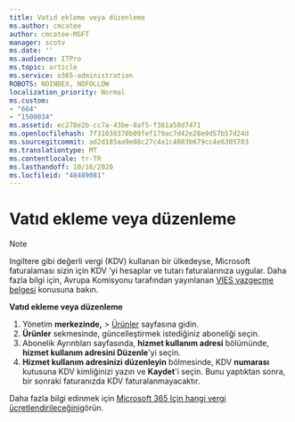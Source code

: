 ```yaml
---
title: Vatıd ekleme veya düzenleme
ms.author: cmcatee
author: cmcatee-MSFT
manager: scotv
ms.date: ''
ms.audience: ITPro
ms.topic: article
ms.service: o365-administration
ROBOTS: NOINDEX, NOFOLLOW
localization_priority: Normal
ms.custom:
- "664"
- "1500034"
ms.assetid: ec278e2b-cc7a-43be-8af5-f381a50d7471
ms.openlocfilehash: 7f31038370b09fef179ac7d42e28e9d57b57d24d
ms.sourcegitcommit: ad2d185aa9e08c27c4a1c4803b679cc4e6305703
ms.translationtype: MT
ms.contentlocale: tr-TR
ms.lasthandoff: 10/16/2020
ms.locfileid: "48489081"
---
```

# <a name="how-to-add-or-edit-a-vatid"></a>Vatıd ekleme veya düzenleme

> [!NOTE]
> Ingiltere gibi değerli vergi (KDV) kullanan bir ülkedeyse, Microsoft faturalaması sizin için KDV 'yi hesaplar ve tutarı faturalarınıza uygular. Daha fazla bilgi için, Avrupa Komisyonu tarafından yayınlanan [VIES vazgeçme belgesi](https://go.microsoft.com/fwlink/p/?LinkID=841741) konusuna bakın.

**Vatıd ekleme veya düzenleme**

1. Yönetim **merkezinde,** \> [Ürünler](https://go.microsoft.com/fwlink/p/?linkid=842054) sayfasına gidin.
2. **Ürünler** sekmesinde, güncelleştirmek istediğiniz aboneliği seçin.
3. Abonelik Ayrıntıları sayfasında, **hizmet kullanım adresi** bölümünde, **hizmet kullanım adresini Düzenle**'yi seçin.
4. **Hizmet kullanım adresinizi düzenleyin** bölmesinde, KDV **numarası** kutusuna KDV kimliğinizi yazın ve **Kaydet**'i seçin. Bunu yaptıktan sonra, bir sonraki faturanızda KDV faturalanmayacaktır.

Daha fazla bilgi edinmek için [Microsoft 365 Için hangi vergi ücretlendirileceğini](https://docs.microsoft.com/microsoft-365/commerce/billing-and-payments/tax-information#what-tax-will-i-be-charged)görün.